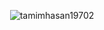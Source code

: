 <!-- [![tamimhasan19702's GitHub stats](https://github-readme-stats.vercel.app/api?username=tamimhasan19702&count_private=true&show_icons=true&theme=tokyonight)](https://github.com/anuraghazra/github-readme-stats?style=center) -->
<p align="center">  <img src="https://github-readme-stats.vercel.app/api?username=tamimhasan19702&show_icons=true&theme=gotham" alt="tamimhasan19702" />
